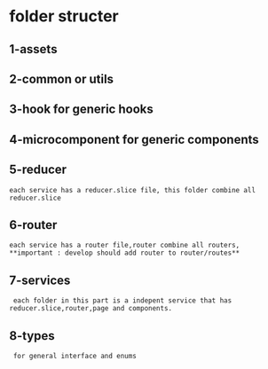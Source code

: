 # folder structer
## 1-assets 
## 2-common or utils
## 3-hook for generic hooks
## 4-microcomponent for generic components
## 5-reducer
    each service has a reducer.slice file, this folder combine all reducer.slice
## 6-router
    each service has a router file,router combine all routers, 
    **important : develop should add router to router/routes** 
## 7-services
     each folder in this part is a indepent service that has reducer.slice,router,page and components.
## 8-types
     for general interface and enums
    

